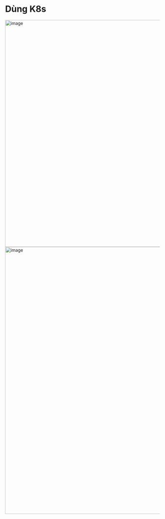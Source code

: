 # Dùng K8s
<img width="1536" height="740" alt="image" src="https://github.com/user-attachments/assets/392a4888-4ad2-40d4-bd49-400a7ae37bae" />

<img width="2118" height="871" alt="image" src="https://github.com/user-attachments/assets/6384a3f5-fee4-444e-8d51-254330f8aa1b" />



